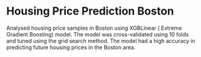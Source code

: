 # Housing Price Prediction Boston
Analysed housing price samples in Boston using XGBLinear ( Extreme Gradient Boosting) model. The model was cross-validated using 10 folds and tuned using the grid search method. The model had a high accuracy in predicting future housing prices in the Boston area.
